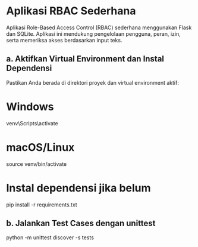 # Aplikasi RBAC Sederhana

Aplikasi Role-Based Access Control (RBAC) sederhana menggunakan Flask dan SQLite. Aplikasi ini mendukung pengelolaan pengguna, peran, izin, serta memeriksa akses berdasarkan input teks.

## a. Aktifkan Virtual Environment dan Instal Dependensi
Pastikan Anda berada di direktori proyek dan virtual environment aktif:

# Windows
venv\Scripts\activate

# macOS/Linux
source venv/bin/activate

# Instal dependensi jika belum
pip install -r requirements.txt

## b. Jalankan Test Cases dengan unittest

python -m unittest discover -s tests